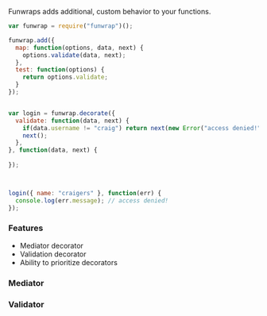 Funwraps adds additional, custom behavior to your functions.


```javascript
var funwrap = require("funwrap")();

funwrap.add({
  map: function(options, data, next) {
    options.validate(data, next);
  },
  test: function(options) {
    return options.validate;
  }
});


var login = funwrap.decorate({
  validate: function(data, next) {
    if(data.username != "craig") return next(new Error("access denied!"));
    next();
  },
}, function(data, next) {
  
});



login({ name: "craigers" }, function(err) {
  console.log(err.message); // access denied!
});

```

### Features

- Mediator decorator
- Validation decorator
- Ability to prioritize decorators

### Mediator

### Validator